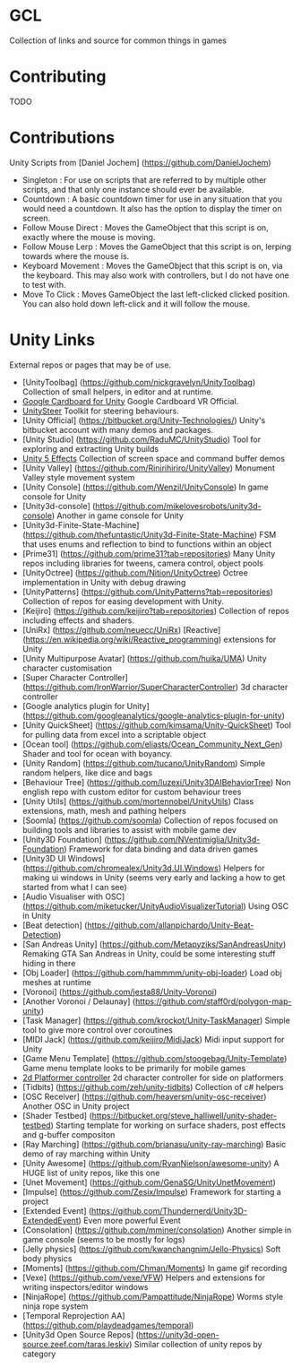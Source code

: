 # GCL
Collection of links and source for common things in games
# Contributing
TODO

# Contributions
Unity Scripts from [Daniel Jochem] (https://github.com/DanielJochem)
- Singleton : For use on scripts that are referred to by multiple other scripts, and that only one instance should ever be available.
- Countdown : A basic countdown timer for use in any situation that you would need a countdown.  It also has the option to display the timer on screen.
- Follow Mouse Direct : Moves the GameObject that this script is on, exactly where the mouse is moving.
- Follow Mouse Lerp : Moves the GameObject that this script is on, lerping towards where the mouse is.
- Keyboard Movement : Moves the GameObject that this script is on, via the keyboard. This may also work with controllers, but I do not have one to test with.
- Move To Click : Moves GameObject the last left-clicked clicked position. You can also hold down left-click and it will follow the mouse.

# Unity Links
External repos or pages that may be of use.
- [UnityToolbag] (https://github.com/nickgravelyn/UnityToolbag) Collection of small helpers, in editor and at runtime.
- [Google Cardboard for Unity](https://github.com/googlesamples/cardboard-unity) Google Cardboard VR Official.
- [UnitySteer](https://github.com/ricardojmendez/UnitySteer) Toolkit for steering behaviours.
- [Unity Official] (https://bitbucket.org/Unity-Technologies/) Unity's bitbucket account with many demos and packages.
- [Unity Studio] (https://github.com/RaduMC/UnityStudio) Tool for exploring and extracting Unity builds
- [Unity 5 Effects](https://github.com/i-saint/Unity5Effects) Collection of screen space and command buffer demos
- [Unity Valley] (https://github.com/Rinirihiriro/UnityValley) Monument Valley style movement system
- [Unity Console] (https://github.com/Wenzil/UnityConsole) In game console for Unity
- [Unity3d-console] (https://github.com/mikelovesrobots/unity3d-console) Another in game console for Unity
- [Unity3d-Finite-State-Machine] (https://github.com/thefuntastic/Unity3d-Finite-State-Machine) FSM that uses enums and reflection to bind to functions within an object
- [Prime31] (https://github.com/prime31?tab=repositories) Many Unity repos including libraries for tweens, camera control, object pools
- [UnityOctree] (https://github.com/Nition/UnityOctree) Octree implementation in Unity with debug drawing
- [UnityPatterns] (https://github.com/UnityPatterns?tab=repositories) Collection of repos for easing development with Unity.
- [Keijiro] (https://github.com/keijiro?tab=repositories) Collection of repos including effects and shaders.
- [UniRx] (https://github.com/neuecc/UniRx) [Reactive] (https://en.wikipedia.org/wiki/Reactive_programming) extensions for Unity
- [Unity Multipurpose Avatar] (https://github.com/huika/UMA) Unity character customisation
- [Super Character Controller] (https://github.com/IronWarrior/SuperCharacterController) 3d character controller
- [Google analytics plugin for Unity] (https://github.com/googleanalytics/google-analytics-plugin-for-unity)
- [Unity QuickSheet] (https://github.com/kimsama/Unity-QuickSheet) Tool for pulling data from excel into a scriptable object
- [Ocean tool] (https://github.com/eliasts/Ocean_Community_Next_Gen) Shader and tool for ocean with boyancy.
- [Unity Random] (https://github.com/tucano/UnityRandom) Simple random helpers, like dice and bags
- [Behaviour Tree] (https://github.com/luzexi/Unity3DAIBehaviorTree) Non english repo with custom editor for custom behaviour trees
- [Unity Utils] (https://github.com/mortennobel/UnityUtils) Class extensions, math, mesh and pathing helpers
- [Soomla] (https://github.com/soomla) Collection of repos focused on building tools and libraries to assist with mobile game dev
- [Unity3D Foundation] (https://github.com/NVentimiglia/Unity3d-Foundation) Framework for data binding and data driven games
- [Unity3D UI Windows] (https://github.com/chromealex/Unity3d.UI.Windows) Helpers for making ui windows in Unity (seems very early and lacking a how to get started from what I can see)
- [Audio Visualiser with OSC] (https://github.com/miketucker/UnityAudioVisualizerTutorial) Using OSC in Unity
- [Beat detection] (https://github.com/allanpichardo/Unity-Beat-Detection)
- [San Andreas Unity] (https://github.com/Metapyziks/SanAndreasUnity) Remaking GTA San Andreas in Unity, could be some interesting stuff hiding in there
- [Obj Loader] (https://github.com/hammmm/unity-obj-loader) Load obj meshes at runtime
- [Voronoi] (https://github.com/jesta88/Unity-Voronoi) 
- [Another Voronoi / Delaunay] (https://github.com/staff0rd/polygon-map-unity) 
- [Task Manager] (https://github.com/krockot/Unity-TaskManager) Simple tool to give more control over coroutines
- [MIDI Jack] (https://github.com/keijiro/MidiJack) Midi input support for Unity
- [Game Menu Template] (https://github.com/stoogebag/Unity-Template) Game menu template looks to be primarily for mobile games
- [2d Platformer controller](https://github.com/cjddmut/Unity-2D-Platformer-Controller) 2d character controller for side on platformers
- [Tidbits] (https://github.com/zeh/unity-tidbits) Collection of c# helpers
- [OSC Receiver] (https://github.com/heaversm/unity-osc-receiver) Another OSC in Unity project
- [Shader Testbed] (https://bitbucket.org/steve_halliwell/unity-shader-testbed) Starting template for working on surface shaders, post effects and g-buffer compositon
- [Ray Marching] (https://github.com/brianasu/unity-ray-marching) Basic demo of ray marching within Unity
- [Unity Awesome] (https://github.com/RyanNielson/awesome-unity) A HUGE list of unity repos, like this one
- [Unet Movement] (https://github.com/GenaSG/UnityUnetMovement)
- [Impulse] (https://github.com/Zesix/Impulse) Framework for starting a project
- [Extended Event] (https://github.com/Thundernerd/Unity3D-ExtendedEvent) Even more powerful Event
- [Consolation] (https://github.com/mminer/consolation) Another simple in game console (seems to be mostly for logs)
- [Jelly physics] (https://github.com/kwanchangnim/Jello-Physics) Soft body physics
- [Moments] (https://github.com/Chman/Moments) In game gif recording
- [Vexe] (https://github.com/vexe/VFW) Helpers and extensions for writing inspectors/editor windows
- [NinjaRope] (https://github.com/Pampattitude/NinjaRope) Worms style ninja rope system
- [Temporal Reprojection AA] (https://github.com/playdeadgames/temporal)
- [Unity3d Open Source Repos] (https://unity3d-open-source.zeef.com/taras.leskiv) Similar collection of unity repos by category
